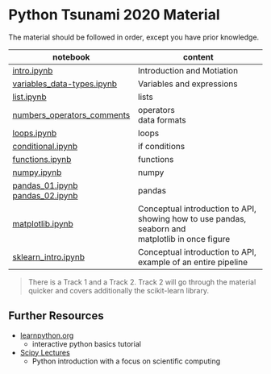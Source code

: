 # Python Tsunami 2020 Material

The material should be followed in order, except you have prior knowledge.

notebook             | content
----                 | ------
[intro.ipynb](intro.ipynb)  | Introduction and Motiation
[variables_data-types.ipynb](variables_data-types.ipynb) | Variables and expressions
[list.ipynb](lists.ipynb)  | lists
[numbers_operators_comments](numbers_operators_comments.ipynb)  | operators <br> data formats
[loops.ipynb](loops.ipynb) | loops
[conditional.ipynb](conditionals.ipynb) | if conditions
[functions.ipynb](functions.ipynb)  | functions
[numpy.ipynb](numpy.ipynb)  | numpy
[pandas_01.ipynb](pandas_01.ipynb) <br> [pandas_02.ipynb](pandas_02.ipynb)  | pandas
[matplotlib.ipynb](matplotlib.ipynb)     | Conceptual introduction to API, showing how to use pandas, seaborn and <br>matplotlib in once figure
[sklearn_intro.ipynb](sklearn_intro.ipynb)  | Conceptual introduction to API, example of an entire pipeline


> There is a Track 1 and a Track 2. Track 2 will go through the material quicker
> and covers additionally the scikit-learn library.

## Further Resources
- [learnpython.org](https://www.learnpython.org/)
  - interactive python basics tutorial
- [Scipy Lectures](https://scipy-lectures.org/index.html)
    - Python introduction with a focus on scientific computing
